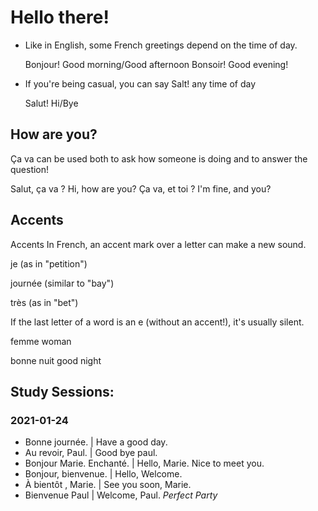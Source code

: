 # Hello there!
* Like in English, some French greetings depend on the time of day. 

     Bonjour!  Good morning/Good afternoon
     Bonsoir!  Good evening! 
     
* If you're being casual, you can say Salt! any time of day 

    Salut!  Hi/Bye 
    
## How are you? 

Ça va
can be used both to ask how someone is doing and to answer the question!

Salut, ça va ?
Hi, how are you?
Ça va, et toi ?
I'm fine, and you?


## Accents 
Accents
In French, an accent mark
 over a letter can make a new sound.
 
 je
 (as in "petition")
 
 journée
 (similar to "bay")
 
 très
 (as in "bet")
 
 If the last letter of a word is an e (without an accent!), it's usually silent.
 
 femme
woman

bonne nuit
good night

## Study Sessions:

### 2021-01-24
* Bonne journée. | Have a good day. 
* Au revoir, Paul. | Good bye paul. 
* Bonjour Marie.  Enchanté. | Hello, Marie.  Nice to meet you.  
* Bonjour, bienvenue. | Hello, Welcome. 
* À bientôt , Marie.  | See you soon, Marie.
* Bienvenue Paul  | Welcome, Paul.
*Perfect Party*

